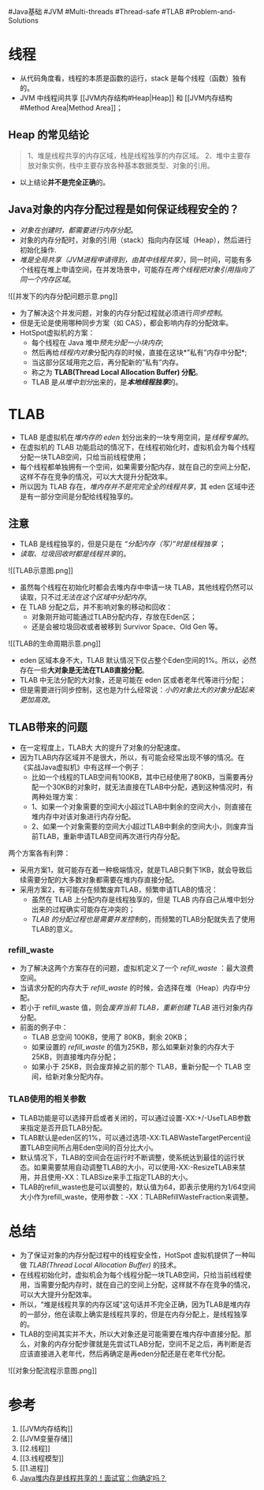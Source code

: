 #Java基础 #JVM #Multi-threads #Thread-safe #TLAB  #Problem-and-Solutions 

# 线程
- 从代码角度看，线程的本质是函数的运行，stack 是每个线程（函数）独有的。
- JVM 中线程间共享 [[JVM内存结构#Heap|Heap]] 和 [[JVM内存结构#Method Area|Method Area]]；

## Heap 的常见结论
>1、堆是线程共享的内存区域，栈是线程独享的内存区域。
>2、堆中主要存放对象实例，栈中主要存放各种基本数据类型、对象的引用。
- 以上结论**并不是完全正确**的。


## Java对象的内存分配过程是如何保证线程安全的？
- *对象在创建时，都需要进行内存分配*。
- 对象的内存分配时，对象的引用（stack）指向内存区域（Heap），然后进行初始化操作.
- *堆是全局共享（JVM进程申请得到，由其中线程共享）*，同一时间，可能有多个线程在堆上申请空间，在并发场景中，可能存在*两个线程把对象引用指向了同一个内存区域*。

![[并发下的内存分配问题示意.png]]
- 为了解决这个并发问题，对象的内存分配过程就必须进行*同步控制*。
- 但是无论是使用哪种同步方案（如 CAS），都会影响内存的分配效率。
- HotSpot虚拟机的方案：
	- 每个线程在 Java 堆中*预先分配一小块内存*;
	- 然后再给*线程内对象*分配内存的时候，直接在这块*”私有”内存中分配*;
	- 当这部分区域用完之后，再分配新的”私有”内存。
	- 称之为 **TLAB(Thread Local Allocation Buffer) 分配**。
	- TLAB 是*从堆中划分*出来的，是***本地线程独享***的。


# TLAB
- TLAB 是虚拟机在*堆内存的 eden* 划分出来的一块专用空间，是*线程专属的*。
- 在虚拟机的 TLAB 功能启动的情况下，在线程初始化时，虚拟机会为每个线程分配一块TLAB空间，只给当前线程使用；
- 每个线程都单独拥有一个空间，如果需要分配内存，就在自己的空间上分配，这样不存在竞争的情况，可以大大提升分配效率。
- 所以因为 TLAB 存在，*堆内存并不是完完全全的线程共享*，其 eden 区域中还是有一部分空间是分配给线程独享的。

## 注意
- TLAB 是线程独享的，但是只是在 *“分配内存（写）”时是线程独享* ；
- *读取、垃圾回收时都是线程共享*的。

![[TLAB示意图.png]]
- 虽然每个线程在初始化时都会去堆内存中申请一块 TLAB，其他线程仍然可以读取，只不过*无法在这个区域中分配内存*。
- 在 TLAB 分配之后，并不影响对象的移动和回收：
	- 对象刚开始可能通过TLAB分配内存，存放在Eden区；
	- 还是会被垃圾回收或者被移到 Survivor Space、Old Gen 等。

![[TLAB的生命周期示意.png]]

- eden 区域本身不大，TLAB 默认情况下仅占整个Eden空间的1%。所以，必然存在一些**大对象是无法在TLAB直接分配**。
- TLAB 中无法分配的大对象，还是可能在 eden 区或者老年代等进行分配；
- 但是需要进行同步控制，这也是为什么经常说：*小的对象比大的对象分配起来更加高效*。

## TLAB带来的问题

- 在一定程度上，TLAB大 大的提升了对象的分配速度。
- 因为TLAB内存区域并不是很大，所以，有可能会经常出现不够的情况。在《实战Java虚拟机》中有这样一个例子：
	- 比如一个线程的TLAB空间有100KB，其中已经使用了80KB，当需要再分配一个30KB的对象时，就无法直接在TLAB中分配，遇到这种情况时，有两种处理方案：
	- 1、如果一个对象需要的空间大小超过TLAB中剩余的空间大小，则直接在堆内存中对该对象进行内存分配。
	- 2、如果一个对象需要的空间大小超过TLAB中剩余的空间大小，则废弃当前TLAB，重新申请TLAB空间再次进行内存分配。

两个方案各有利弊：
- 采用方案1，就可能存在着一种极端情况，就是TLAB只剩下1KB，就会导致后续需要分配的大多数对象都需要在堆内存直接分配。
- 采用方案2，有可能存在频繁废弃TLAB，频繁申请TLAB的情况：
	- 虽然在 TLAB 上分配内存是线程独享的，但是 TLAB 内存自己从堆中划分出来的过程确实可能存在冲突的；
	- *TLAB 的分配过程也是需要并发控制*的，而频繁的TLAB分配就失去了使用TLAB的意义。

### refill_waste
- 为了解决这两个方案存在的问题，虚拟机定义了一个 *refill_waste* ：最大浪费空间。
- 当请求分配的内存大于 *refill_waste* 的时候，会选择在堆（Heap）内存中分配。
- 若小于 refill_waste 值，则会*废弃当前 TLAB，重新创建 TLAB* 进行对象内存分配。
- 前面的例子中：
	- TLAB 总空间 100KB，使用了 80KB，剩余 20KB；
	- 如果设置的 *refill_waste* 的值为25KB，那么如果新对象的内存大于 25KB，则直接堆内存分配；
	- 如果小于 25KB，则会废弃掉之前的那个 TLAB，重新分配一个 TLAB 空间，给新对象分配内存。

### TLAB使用的相关参数

- TLAB功能是可以选择开启或者关闭的，可以通过设置-XX:+/-UseTLAB参数来指定是否开启TLAB分配。
- TLAB默认是eden区的1%，可以通过选项-XX:TLABWasteTargetPercent设置TLAB空间所占用Eden空间的百分比大小。
- 默认情况下，TLAB的空间会在运行时不断调整，使系统达到最佳的运行状态。如果需要禁用自动调整TLAB的大小，可以使用-XX:-ResizeTLAB来禁用，并且使用-XX：TLABSize来手工指定TLAB的大小。
- TLAB的refill_waste也是可以调整的，默认值为64，即表示使用约为1/64空间大小作为refill_waste，使用参数：-XX：TLABRefillWasteFraction来调整。

# 总结
- 为了保证对象的内存分配过程中的线程安全性，HotSpot 虚拟机提供了一种叫做 *TLAB(Thread Local Allocation Buffer)* 的技术。
- 在线程初始化时，虚拟机会为每个线程分配一块TLAB空间，只给当前线程使用，当需要分配内存时，就在自己的空间上分配，这样就不存在竞争的情况，可以大大提升分配效率。
- 所以，“堆是线程共享的内存区域”这句话并不完全正确，因为TLAB是堆内存的一部分，他在读取上确实是线程共享的，但是在内存分配上，是线程独享的。
- TLAB的空间其实并不大，所以大对象还是可能需要在堆内存中直接分配。那么，对象的内存分配步骤就是先尝试TLAB分配，空间不足之后，再判断是否应该直接进入老年代，然后再确定是再eden分配还是在老年代分配。


![[对象分配流程示意图.png]]

# 参考
1. [[JVM内存结构]]
2. [[JVM变量存储]]
3. [[2.线程]]
4. [[3.线程模型]]
5. [[1.进程]]
6. [Java堆内存是线程共享的！面试官：你确定吗？](https://cloud.tencent.com/developer/article/1597475)